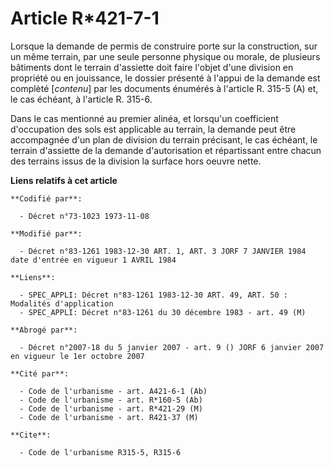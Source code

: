 # Article R*421-7-1

Lorsque la demande de permis de construire porte sur la construction, sur un même terrain, par une seule personne physique ou
morale, de plusieurs bâtiments dont le terrain d'assiette doit faire l'objet d'une division en propriété ou en jouissance, le
dossier présenté à l'appui de la demande est complèté [*contenu*] par les documents énumérés à l'article R. 315-5 (A) et, le
cas échéant, à l'article R. 315-6.

Dans le cas mentionné au premier alinéa, et lorsqu'un coefficient d'occupation des sols est applicable au terrain, la demande
peut être accompagnée d'un plan de division du terrain précisant, le cas échéant, le terrain d'assiette de la demande
d'autorisation et répartissant entre chacun des terrains issus de la division la surface hors oeuvre nette.

**Liens relatifs à cet article**

	**Codifié par**:

	  - Décret n°73-1023 1973-11-08

	**Modifié par**:

	  - Décret n°83-1261 1983-12-30 ART. 1, ART. 3 JORF 7 JANVIER 1984 date d'entrée en vigueur 1 AVRIL 1984

	**Liens**:

	  - SPEC_APPLI: Décret n°83-1261 1983-12-30 ART. 49, ART. 50 : Modalités d'application
	  - SPEC_APPLI: Décret n°83-1261 du 30 décembre 1983 - art. 49 (M)

	**Abrogé par**:

	  - Décret n°2007-18 du 5 janvier 2007 - art. 9 () JORF 6 janvier 2007 en vigueur le 1er octobre 2007

	**Cité par**:

	  - Code de l'urbanisme - art. A421-6-1 (Ab)
	  - Code de l'urbanisme - art. R*160-5 (Ab)
	  - Code de l'urbanisme - art. R*421-29 (M)
	  - Code de l'urbanisme - art. R421-37 (M)

	**Cite**:

	  - Code de l'urbanisme R315-5, R315-6
